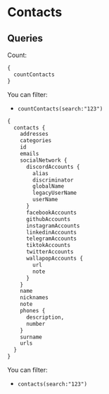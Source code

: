 # Contacts

## Queries

Count:

```graphql
{
  countContacts
}
```

You can filter:

- `countContacts(search:"123")`

```graphql
{
  contacts {
    addresses
    categories
    id
    emails
    socialNetwork {
      discordAccounts {
        alias
        discriminator
        globalName
        legacyUserName
        userName
      }
      facebookAccounts
      githubAccounts
      instagramAccounts
      linkedinAccounts
      telegramAccounts
      tiktokAccounts
      twitterAccounts
      wallapopAccounts {
        url
        note
      }
    }
    name
    nicknames
    note
    phones {
      description,
      number
    }
    surname
    urls
  }
}
```

You can filter:

- `contacts(search:"123")`


